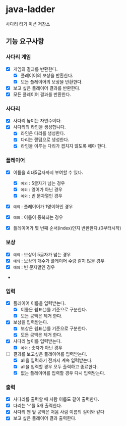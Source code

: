 # java-ladder

사다리 타기 미션 저장소

## 기능 요구사항

### 사다리 게임
- [x] 게임의 결과를 반환한다.
  - [x] 플레이어의 보상을 반환한다.
  - [x] 모든 플레이어의 보상을 반환한다.
- [x] 보고 싶은 플레이어 결과를 반환한다.
- [x] 모든 플레이어 결과를 반환한다.

### 사다리
- [x] 사다리 높이는 자연수이다.
- [x] 사다리의 라인을 생성합니다.
  - [x] 라인은 다리를 생성한다.
  - [x] 다리는 랜덤으로 생성한다.
  - [x] 라인을 이루는 다리가 겹치지 않도록 해야 한다.

### 플레이어
- [x] 이름을 최대5글자까지 부여할 수 있다.
  - [x] ``예외`` : 5글자가 넘는 경우
  - [x] ``예외`` : 영어가 아닌 경우
  - [x] ``예외`` : 빈 문자열인 경우
- [x] ``예외`` : 플레이어가 1명이하인 경우
- [x] ``예외`` : 이름이 중복되는 경우
- [x] 플레이어가 몇 번째 순서(index)인지 반환한다.(0부터시작)


### 보상
- [x] ``예외`` : 보상이 5글자가 넘는 경우
- [x] ``예외`` : 보상의 개수가 플레이어 수랑 같지 않을 경우
- [x] ``예외`` : 빈 문자열인 경우
- 
### 입력
- [x] 플레이어 이름을 입력받는다.
  - [x] 이름은 쉼표(,)를 기준으로 구분한다.
  - [x] 모든 공백은 제거 한다.
- [x] 보상을 입력받는다.
  - [x] 보상은 쉼표(,)를 기준으로 구분한다.
  - [x] 모든 공백은 제거 한다.
- [x] 사다리 높이를 입력받는다.
  - [x] ``예외`` : 숫자가 아닌 경우
- [ ] 결과를 보고싶은 플레이어를 입력받는다.
  - [x] all을 입력하기 전까지 계속 입력받는다.
  - [x] all을 입력할 경우 모두 출력하고 종료한다.
  - [x] 없는 플레이어를 입력할 경우 다시 입력받는다.

### 출력
- [x] 사다리를 출력할 때 사람 이름도 같이 출력한다.
- [x] 다리는 '-'를 5개 출력한다.
- [x] 사다리 맨 앞 공백은 처음 사람 이름의 길이와 같다
- [x] 보고 싶은 플레이어 결과 출력한다.
